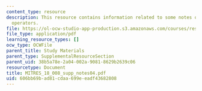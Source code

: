 ```yaml
---
content_type: resource
description: This resource contains information related to some notes on differential
  operators.
file: https://ol-ocw-studio-app-production.s3.amazonaws.com/courses/res-18-008-calculus-revisited-complex-variables-differential-equations-and-linear-algebra-fall-2011/606bb69bad81cdaa699eeadf43682808_MITRES_18_008_supp_notes04.pdf
file_type: application/pdf
learning_resource_types: []
ocw_type: OCWFile
parent_title: Study Materials
parent_type: SupplementalResourceSection
parent_uid: 38b5a78e-2a04-002a-9081-8629b2639c06
resourcetype: Document
title: MITRES_18_008_supp_notes04.pdf
uid: 606bb69b-ad81-cdaa-699e-eadf43682808
---
```

